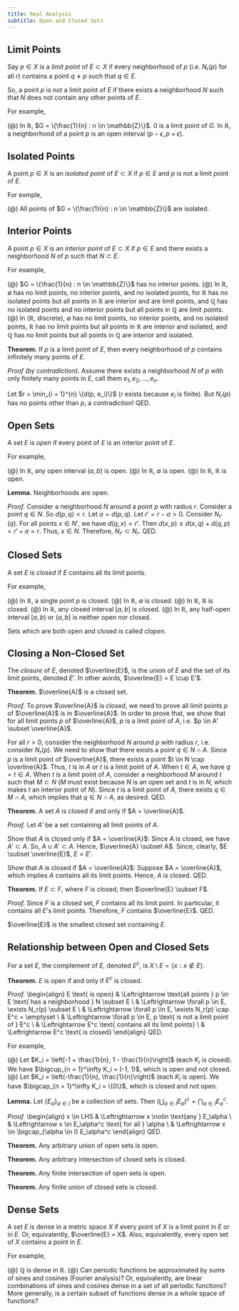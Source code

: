 ```yaml
---
title: Real Analysis
subtitle: Open and Closed Sets
---
```


## Limit Points

Say $p \in X$ is a _limit point_ of $E \subset X$ if every neighborhood of $p$ (i.e. $N_r(p)$ for all $r$) contains a point $q \neq p$ such that $q \in E$.

So, a point $p$ is not a limit point of $E$ if there exists a neighborhood $N$ such that $N$ does not contain any other points of $E$.

For example,

(@) In $\mathbb{R}$, $G = \{\frac{1}{n} : n \in \mathbb{Z}\}$. $0$ is a limit point of $G$. In $\mathbb{R}$, a neighborhood of a point $p$ is an open interval $(p - \epsilon, p + \epsilon)$.

## Isolated Points

A point $p \in X$ is an _isolated point_ of $E \subset X$ if $p \in E$ and $p$ is not a limit point of $E$.

For exmple,

(@) All points of $G = \{\frac{1}{n} : n \in \mathbb{Z}\}$ are isolated.

## Interior Points

A point $p \in X$ is an _interior point_ of $E \subset X$ if $p \in E$ and there exists a neighborhood $N$ of $p$ such that $N \subset E$.

For example,

(@) $G = \{\frac{1}{n} : n \in \mathbb{Z}\}$ has no interior points.
(@) In $\mathbb{R}$, $\emptyset$ has no limit points, no interior points, and no isolated points, for $\mathbb{R}$ has no isolated points but all points in $\mathbb{R}$ are interior and are limit points, and $\mathbb{Q}$ has no isolated points and no interior points but all points in $\mathbb{Q}$ are limit points.
(@) In ($\mathbb{R}$, $\text{discrete}$), $\emptyset$ has no limit points, no interior points, and no isolated points, $\mathbb{R}$ has no limit points but all points in $\mathbb{R}$ are interior and isolated, and $\mathbb{Q}$ has no limit points but all points in $\mathbb{Q}$ are interior and isolated.

__Theorem.__ If $p$ is a limit point of $E$, then every neighborhood of $p$ contains infinitely many points of $E$.

_Proof (by contradiction)._ Assume there exists a neighborhood $N$ of $p$ with only finitely many points in $E$, call them $e_1, e_2, \dots, e_n$.

Let $r = \min_{i = 1}^{n} \{d(p, e_i)\}$ ($r$ exists because $e_i$ is finite). But $N_r(p)$ has no points other than $p$, a contradiction! QED.

## Open Sets

A set $E$ is _open_ if every point of $E$ is an interior point of $E$.

For example,

(@) In $\mathbb{R}$, any open interval $(a, b)$ is open.
(@) In $\mathbb{R}$, $\emptyset$ is open.
(@) In $\mathbb{R}$, $\mathbb{R}$ is open.

__Lemma.__ Neighborhoods are open.

_Proof._ Consider a neighborhood $N$ around a point $p$ with radius $r$. Consider a point $q \in N$. So $d(p, q) < r$. Let $a = d(p, q)$. Let $r' = r - a > 0$. Consider $N_{r'}(q)$. For all points $x \in N'$, we have $d(q, x) < r'$. Then $d(x, p) \leq d(x, q) + d(q, p) < r' + a = r.$ Thus, $x \in N$. Therefore, $N_{r'} \subset N_r$. QED.

## Closed Sets

A set $E$ is _closed_ if $E$ contains all its limit points.

For example,

(@) In $\mathbb{R}$, a single point $p$ is closed.
(@) In $\mathbb{R}$, $\emptyset$ is closed.
(@) In $\mathbb{R}$, $\mathbb{R}$ is closed.
(@) In $\mathbb{R}$, any closed interval $[a, b]$ is closed.
(@) In $\mathbb{R}$, any half-open interval $[a, b)$ or $(a, b]$ is neither open nor closed.

Sets which are both open and closed is called _clopen_.

## Closing a Non-Closed Set

The _closure_ of $E$, denoted $\overline{E}$, is the union of $E$ and the set of its limit points, denoted $E'$. In other words, $\overline{E} = E \cup E'$.

__Theorem.__ $\overline{A}$ is a closed set.

_Proof._ To prove $\overline{A}$ is closed, we need to prove all limit points $p$ of $\overline{A}$ is in $\overline{A}$. In order to prove that, we show that for all limit points $p$ of $\overline{A}$, $p$ is a limit point of $A$, i.e. $p \in A' \subset \overline{A}$.

For all $r > 0$, consider the neighborhood $N$ around $p$ with radius $r$, i.e. consider $N_r(p)$. We need to show that there exists a point $q \in N \cap A$. Since $p$ is a limit point of $\overline{A}$, there exists a point $t \in N \cap \overline{A}$. Thus, $t$ is in $A$ or $t$ is a limit point of $A$. When $t \in A$, we have $q = t \in A$. When $t$ is a limit point of $A$, consider a neighborhood $M$ around $t$ such that $M \subset N$ ($M$ must exist because $N$ is an open set and $t$ is in $N$, which makes $t$ an interior point of $N$). Since $t$ is a limit point of $A$, there exists $q \in M \cap A$, which implies that $q \in N \cap A$, as desired. QED.

__Theorem.__ A set $A$ is closed if and only if $A = \overline{A}$.

_Proof._ Let $A'$ be a set containing all limit points of $A$.

Show that $A$ is closed only if $A = \overline{A}$: Since $A$ is closed, we have $A' \subset A$. So, $A \cup A' \subset A$. Hence, $\overline{A} \subset A$. Since, clearly, $E \subset \overline{E}$, $E = E'$.

Show that $A$ is closed if $A = \overline{A}$: Suppose $A = \overline{A}$, which implies $A$ contains all its limit points. Hence, $A$ is closed. QED.

__Theorem.__ If $E \subset F$, where $F$ is closed, then $\overline{E} \subset F$.

_Proof._ Since $F$ is a closed set, $F$ contains all its limit point. In particular, it contains all $E$'s limit points. Therefore, $F$ contains $\overline{E}$. QED.

$\overline{E}$ is the smallest closed set containing $E$.

## Relationship between Open and Closed Sets

For a set $E$, the complement of $E$, denoted $E^c$, is $X \setminus E = \{x : x \notin E\}$.

__Theorem.__ $E$ is open if and only if $E^c$ is closed.

_Proof._
\begin{align}
E \text{ is open} & \Leftrightarrow \text{all points } p \in E \text{ has a neighborhood } N \subset E \\
& \Leftrightarrow \forall p \in E, \exists N_r(p) \subset E \\
& \Leftrightarrow \forall p \in E, \exists N_r(p) \cap E^c = \emptyset \\
& \Leftrightarrow \forall p \in E, p \text{ is not a limit point of } E^c \\
& \Leftrightarrow E^c \text{ contains all its limit points} \\
& \Leftrightarrow E^c \text{ is closed}
\end{align}
QED.

For example,

(@) Let $K_i = \left[-1 + \frac{1}{n}, 1 - \frac{1}{n}\right]$ (each $K_i$ is closed). We have $\bigcup_{n = 1}^\infty K_i = (-1, 1)$, which is open and not closed.
(@) Let $K_i = \left(-\frac{1}{n}, \frac{1}{n}\right)$ (each $K_i$ is open). We have $\bigcap_{n = 1}^\infty K_i = \{0\}$, which is closed and not open.

__Lemma.__ Let $\{E_\alpha\}_{\alpha \in I}$ be a collection of sets. Then $(\bigcup_{\alpha \in I} E_\alpha)^c = \bigcap_{\alpha \in I} E_\alpha^c$.

_Proof._
\begin{align}
x \in LHS & \Leftrightarrow x \notin \text{any } E_\alpha \\
& \Leftrightarrow x \in E_\alpha^c \text{ for all } \alpha \\
& \Leftrightarrow x \in \bigcap_{\alpha \in I} E_\alpha^c
\end{align}
QED.

__Theorem.__ Any arbitrary union of open sets is open.

__Theorem.__ Any arbitrary intersection of closed sets is closed.

__Theorem.__ Any finite intersection of open sets is open.

__Theorem.__ Any finite union of closed sets is closed.

## Dense Sets

A set $E$ is dense in a metric space $X$ if every point of $X$ is a limit point in $E$ or in $E$. Or, equivalently, $\overline{E} = X$. Also, equivalently, every open set of $X$ contains a point in $E$.

For example,

(@) $\mathbb{Q}$ is dense in $\mathbb{R}$.
(@) Can periodic functions be approximated by sums of sines and cosines (Fourier analysis)? Or, equivalently, are linear combinations of sines and cosines dense in a set of all periodic functions? More generally, is a certain subset of functions dense in a whole space of functions?
